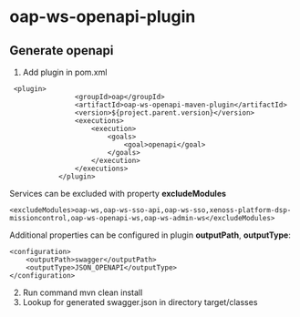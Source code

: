 # oap-ws-openapi-plugin

## Generate openapi

1. Add plugin in pom.xml

~~~
 <plugin>
                <groupId>oap</groupId>
                <artifactId>oap-ws-openapi-maven-plugin</artifactId>
                <version>${project.parent.version}</version>
                <executions>
                    <execution>
                        <goals>
                            <goal>openapi</goal>
                        </goals>
                    </execution>
                </executions>
            </plugin>
~~~

Services can be excluded with property **excludeModules**

~~~
<excludeModules>oap-ws,oap-ws-sso-api,oap-ws-sso,xenoss-platform-dsp-missioncontrol,oap-ws-openapi-ws,oap-ws-admin-ws</excludeModules>
~~~

Additional properties can be configured in plugin **outputPath**, **outputType**:

~~~
<configuration>
    <outputPath>swagger</outputPath>
    <outputType>JSON_OPENAPI</outputType>
</configuration>
~~~
2. Run command mvn clean install
3. Lookup for generated swagger.json in directory target/classes
